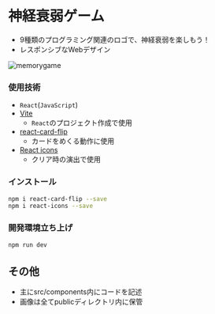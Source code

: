 # 神経衰弱ゲーム
- 9種類のプログラミング関連のロゴで、神経衰弱を楽しもう！
- レスポンシブなWebデザイン

![memorygame](https://github.com/clumsyg/Memory-game/assets/154292137/25fa4b4b-26c3-48fd-a039-037372bfa61d)

### 使用技術
- `React`(`JavaScript`)
- [Vite](https://ja.vitejs.dev)
    - `React`のプロジェクト作成で使用
- [react-card-flip](https://www.npmjs.com/package/react-card-flip)
    - カードをめくる動作に使用
- [React icons](https://react-icons.github.io/react-icons/)
    - クリア時の演出で使用

### インストール
```bash
npm i react-card-flip --save
npm i react-icons --save
```

### 開発環境立ち上げ
```bash
npm run dev
```

## その他
- 主にsrc/components内にコードを記述
- 画像は全てpublicディレクトリ内に保管